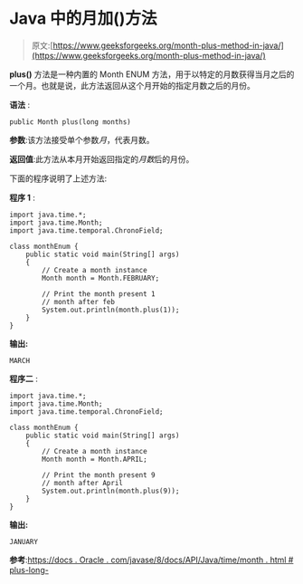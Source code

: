 # Java 中的月加()方法

> 原文:[https://www.geeksforgeeks.org/month-plus-method-in-java/](https://www.geeksforgeeks.org/month-plus-method-in-java/)

**plus()** 方法是一种内置的 Month ENUM 方法，用于以特定的月数获得当月之后的一个月。也就是说，此方法返回从这个月开始的指定月数之后的月份。

**语法** :

```
public Month plus(long months)

```

**参数**:该方法接受单个参数*月*，代表月数。

**返回值**:此方法从本月开始返回指定的*月数*后的月份。

下面的程序说明了上述方法:

**程序 1** :

```
import java.time.*;
import java.time.Month;
import java.time.temporal.ChronoField;

class monthEnum {
    public static void main(String[] args)
    {
        // Create a month instance
        Month month = Month.FEBRUARY;

        // Print the month present 1
        // month after feb
        System.out.println(month.plus(1));
    }
}
```

**输出:**

```
MARCH

```

**程序二** :

```
import java.time.*;
import java.time.Month;
import java.time.temporal.ChronoField;

class monthEnum {
    public static void main(String[] args)
    {
        // Create a month instance
        Month month = Month.APRIL;

        // Print the month present 9
        // month after April
        System.out.println(month.plus(9));
    }
}
```

**输出:**

```
JANUARY

```

**参考**:[https://docs . Oracle . com/javase/8/docs/API/Java/time/month . html # plus-long-](https://docs.oracle.com/javase/8/docs/api/java/time/Month.html#plus-long-)